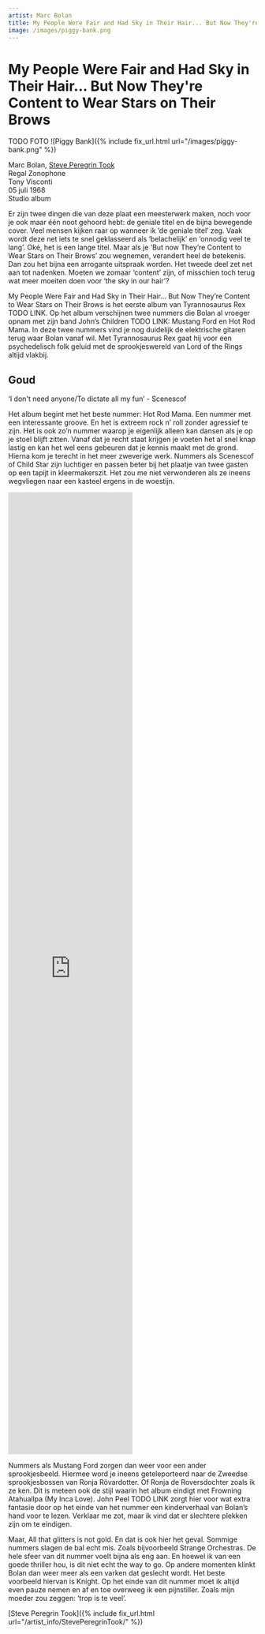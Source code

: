 ```yaml
---
artist: Marc Bolan
title: My People Were Fair and Had Sky in Their Hair... But Now They're Content to Wear Stars on Their Brows
image: /images/piggy-bank.png
---
```


# My People Were Fair and Had Sky in Their Hair... But Now They're Content to Wear Stars on Their Brows

TODO FOTO
![Piggy Bank]({% include fix_url.html url="/images/piggy-bank.png" %})

<div class="bio-cd">
Marc Bolan, <a href="{% include fix_url.html url="/artist_info/Minor/StevePeregrinTook/" %}" target="_blank">Steve Peregrin Took</a><br>Regal Zonophone<br>Tony Visconti</div>
05 juli 1968<br>Studio album

Er zijn twee dingen die van deze plaat een meesterwerk maken, noch voor je ook maar één noot gehoord hebt: de geniale titel en de bijna bewegende cover. Veel mensen kijken raar op wanneer ik ‘de geniale titel’ zeg. Vaak wordt deze net iets te snel geklasseerd als ‘belachelijk’ en ‘onnodig veel te lang’. Oké, het is een lange titel. Maar als je <span class="engels">‘But now They’re Content to Wear Stars on Their Brows’</span> zou wegnemen, verandert heel de betekenis. Dan zou het bijna een arrogante uitspraak worden. Het tweede deel zet net aan tot nadenken. Moeten we zomaar ‘content’ zijn, of misschien toch terug wat meer moeiten doen voor <span class="engels">‘the sky in our hair’?</span> 

<span class="engels">My People Were Fair and Had Sky in Their Hair… But Now They’re Content to Wear Stars on Their Brows</span> is het eerste album van Tyrannosaurus Rex TODO LINK. Op het album verschijnen twee nummers die Bolan al vroeger opnam met zijn band John’s Children TODO LINK: <span class="engels">Mustang Ford</span> en <span class="engels">Hot Rod Mama</span>. In deze twee nummers vind je nog duidelijk de elektrische gitaren terug waar Bolan vanaf wil. Met Tyrannosaurus Rex gaat hij voor een psychedelisch folk geluid met de sprookjeswereld van Lord of the Rings altijd vlakbij.  

## Goud

<div class="uitgelicht">‘I don't need anyone/To dictate all my fun’ - Scenescof</div>

Het album begint met het beste nummer: <span class="engels">Hot Rod Mama</span>. Een nummer met een interessante groove. En het is extreem rock n’ roll zonder agressief te zijn. Het is ook zo’n nummer waarop je eigenlijk alleen kan dansen als je op je stoel blijft zitten. Vanaf dat je recht staat krijgen je voeten het al snel knap lastig en kan het wel eens gebeuren dat je kennis maakt met de grond. Hierna kom je terecht in het meer zweverige werk. Nummers als <span class="engels">Scenescof</span> of <span class="engels">Child Star</span> zijn luchtiger en passen beter bij het plaatje van twee <span class="dialect">gasten</span> op een tapijt in kleermakerszit. Het zou me niet verwonderen als ze ineens wegvliegen naar een kasteel ergens in de woestijn. <iframe width="50%" height="50%" src="https://www.youtube.com/embed/rdUZ7XC9oYM" frameborder="0" allowfullscreen></iframe>

Nummers als <span class="engels">Mustang Ford</span> zorgen dan weer voor een ander sprookjesbeeld. Hiermee word je ineens geteleporteerd naar de Zweedse sprookjesbossen van Ronja Rövardotter. Of Ronja de Roversdochter zoals ik ze ken. Dit is meteen ook de stijl waarin het album eindigt met <span class="engels">Frowning Atahuallpa (My Inca Love)</span>. John Peel TODO LINK zorgt hier voor wat extra fantasie door op het einde van het nummer een kinderverhaal van Bolan’s hand voor te lezen. Verklaar me zot, maar ik vind dat er slechtere plekken zijn om te eindigen. 

Maar, <span class="engels">All that glitters is not gold</span>. En dat is ook hier het geval. Sommige nummers slagen de bal echt mis. Zoals bijvoorbeeld Strange Orchestras. De hele sfeer van dit nummer voelt bijna als eng aan. En hoewel ik van een goede thriller hou, is dit niet echt the way to go. Op andere momenten klinkt Bolan dan weer meer als een varken dat geslecht wordt. Het beste voorbeeld hiervan is Knight. Op het einde van dit nummer moet ik altijd even pauze nemen en af en toe overweeg ik een pijnstiller. Zoals mijn moeder zou zeggen: ‘trop is te veel’.


[Steve Peregrin Took]({% include fix_url.html url="/artist_info/StevePeregrinTook/" %})


